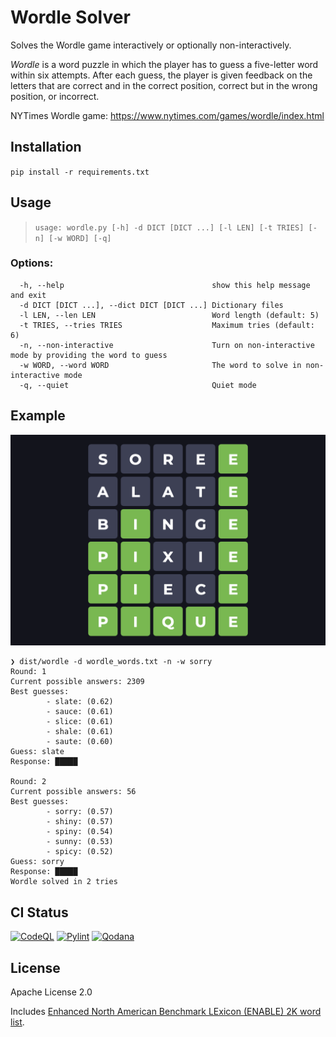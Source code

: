 # Wordle Solver

Solves the Wordle game interactively or optionally non-interactively. 

_Wordle_ is a word puzzle in which the player has to guess a five-letter word within six attempts. After each guess, 
the player is given feedback on the letters that are correct and in the correct position, correct but in the wrong 
position, or incorrect.

NYTimes Wordle game: https://www.nytimes.com/games/wordle/index.html

## Installation
`pip install -r requirements.txt`

## Usage

> `usage: wordle.py [-h] -d DICT [DICT ...] [-l LEN] [-t TRIES] [-n] [-w WORD] [-q]`

### Options:
```
  -h, --help                                 show this help message and exit
  -d DICT [DICT ...], --dict DICT [DICT ...] Dictionary files
  -l LEN, --len LEN                          Word length (default: 5)
  -t TRIES, --tries TRIES                    Maximum tries (default: 6)
  -n, --non-interactive                      Turn on non-interactive mode by providing the word to guess
  -w WORD, --word WORD                       The word to solve in non-interactive mode
  -q, --quiet                                Quiet mode
```

## Example
![Example Wordle game](./wordlegame.png)
```
❯ dist/wordle -d wordle_words.txt -n -w sorry
Round: 1
Current possible answers: 2309
Best guesses:
        - slate: (0.62)
        - sauce: (0.61)
        - slice: (0.61)
        - shale: (0.61)
        - saute: (0.60)
Guess: slate
Response: █████

Round: 2
Current possible answers: 56
Best guesses:
        - sorry: (0.57)
        - shiny: (0.57)
        - spiny: (0.54)
        - sunny: (0.53)
        - spicy: (0.52)
Guess: sorry
Response: █████
Wordle solved in 2 tries
```

## CI Status
[![CodeQL](https://github.com/arunkv/wordle/actions/workflows/codeql.yml/badge.svg)](https://github.com/arunkv/wordle/actions/workflows/codeql.yml) [![Pylint](https://github.com/arunkv/wordle/actions/workflows/pylint.yml/badge.svg)](https://github.com/arunkv/wordle/actions/workflows/pylint.yml) [![Qodana](https://github.com/arunkv/wordle/actions/workflows/qodana_code_quality.yml/badge.svg)](https://github.com/arunkv/wordle/actions/workflows/qodana_code_quality.yml)

## License

Apache License 2.0

Includes [Enhanced North American Benchmark LExicon (ENABLE) 2K word list](http://wiki.puzzlers.org/dokuwiki/doku.php?id=solving:wordlists:about:enable_readme).

